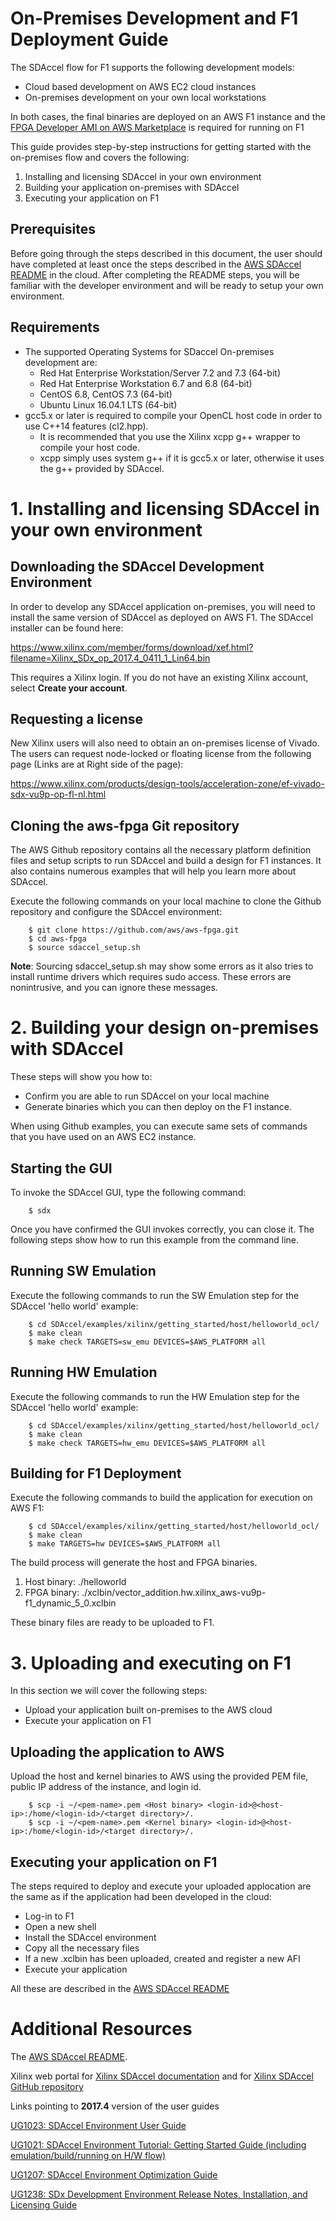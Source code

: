 # On-Premises Development and F1 Deployment Guide

The SDAccel flow for F1 supports the following development models:
- Cloud based development on AWS EC2 cloud instances
- On-premises development on your own local workstations

In both cases, the final binaries are deployed on an AWS F1 instance and the [FPGA Developer AMI on AWS Marketplace](https://aws.amazon.com/marketplace/pp/B06VVYBLZZ) is required for running on F1

This guide provides step-by-step instructions for getting started with the on-premises flow and covers the following:
1. Installing and licensing SDAccel in your own environment
2. Building your application on-premises with SDAccel
3. Executing your application on F1

## Prerequisites
Before going through the steps described in this document, the user should have completed at least once the steps described in the [AWS SDAccel README] in the cloud.  After completing the README steps, you will be familiar with the developer environment and will be ready to setup your own environment. 

## Requirements
* The supported Operating Systems for SDaccel On-premises development are:
   * Red Hat Enterprise Workstation/Server 7.2 and 7.3 (64-bit)		 
   * Red Hat Enterprise Workstation 6.7 and 6.8 (64-bit)		 
   * CentOS 6.8, CentOS 7.3 (64-bit)		 
   * Ubuntu Linux 16.04.1 LTS (64-bit)		 
* gcc5.x or later is required to compile your OpenCL host code in order to use C++14 features (cl2.hpp). 
   * It is recommended that you use the Xilinx xcpp g++ wrapper to compile your host code.
   * xcpp simply uses system g++ if it is gcc5.x or later, otherwise it uses the g++ provided by SDAccel.

# 1. Installing and licensing SDAccel in your own environment

## Downloading the SDAccel Development Environment
In order to develop any SDAccel application on-premises, you will need to install the same version of SDAccel as deployed on AWS F1. The SDAccel installer can be found here:

https://www.xilinx.com/member/forms/download/xef.html?filename=Xilinx_SDx_op_2017.4_0411_1_Lin64.bin

This requires a Xilinx login. If you do not have an existing Xilinx account, select **Create your account**.

## Requesting a license

New Xilinx users will also need to obtain an on-premises license of Vivado. The users can request node-locked or floating license from the following page (Links are at Right side of the page):   

https://www.xilinx.com/products/design-tools/acceleration-zone/ef-vivado-sdx-vu9p-op-fl-nl.html

## Cloning the aws-fpga Git repository
The AWS Github repository contains all the necessary platform definition files and setup scripts to run SDAccel and build a design for F1 instances. It also contains numerous examples that will help you learn more about SDAccel.  

Execute the following commands on your local machine to clone the Github repository and configure the SDAccel environment:
```
    $ git clone https://github.com/aws/aws-fpga.git
    $ cd aws-fpga                                      
    $ source sdaccel_setup.sh
```

**Note**: Sourcing sdaccel_setup.sh may show some errors as it also tries to install runtime drivers which requires sudo access. These errors are nonintrusive, and you can ignore these messages. 


# 2. Building your design on-premises with SDAccel

These steps will show you how to:
- Confirm you are able to run SDAccel on your local machine
- Generate binaries which you can then deploy on the F1 instance.

When using Github examples, you can execute same sets of commands that you have used on an AWS EC2 instance.

## Starting the GUI
To invoke the SDAccel GUI, type the following command:
```
    $ sdx
```

Once you have confirmed the GUI invokes correctly, you can close it.
The following steps show how to run this example from the command line.

## Running SW Emulation

Execute the following commands to run the SW Emulation step for the SDAccel 'hello world' example:

```
    $ cd SDAccel/examples/xilinx/getting_started/host/helloworld_ocl/
    $ make clean
    $ make check TARGETS=sw_emu DEVICES=$AWS_PLATFORM all
```

## Running HW Emulation

Execute the following commands to run the HW Emulation step for the SDAccel 'hello world' example:

```
    $ cd SDAccel/examples/xilinx/getting_started/host/helloworld_ocl/
    $ make clean
    $ make check TARGETS=hw_emu DEVICES=$AWS_PLATFORM all
```

## Building for F1 Deployment

Execute the following commands to build the application for execution on AWS F1:

```
    $ cd SDAccel/examples/xilinx/getting_started/host/helloworld_ocl/
    $ make clean
    $ make TARGETS=hw DEVICES=$AWS_PLATFORM all
```

The build process will generate the host and FPGA binaries.  
1. Host binary: ./helloworld  
2. FPGA binary: ./xclbin/vector_addition.hw.xilinx_aws-vu9p-f1_dynamic_5_0.xclbin

These binary files are ready to be uploaded to F1.

# 3. Uploading and executing on F1

In this section we will cover the following steps:
 - Upload your application built on-premises to the AWS cloud 
 - Execute your application on F1

## Uploading the application to AWS

Upload the host and kernel binaries to AWS using the provided PEM file, public IP address of the instance, and login id. 
```
    $ scp -i ~/<pem-name>.pem <Host binary> <login-id>@<host-ip>:/home/<login-id>/<target directory>/.
    $ scp -i ~/<pem-name>.pem <Kernel binary> <login-id>@<host-ip>:/home/<login-id>/<target directory>/.
```

## Executing your application on F1

The steps required to deploy and execute your uploaded applocation are the same as if the application had been developed in the cloud:
- Log-in to F1
- Open a new shell
- Install the SDAccel environment
- Copy all the necessary files
- If a new .xclbin has been uploaded, created and register a new AFI
- Execute your application

All these are described in the [AWS SDAccel README]

	
# Additional Resources

The [AWS SDAccel README].

Xilinx web portal for [Xilinx SDAccel documentation] and for [Xilinx SDAccel GitHub repository]

Links pointing to **2017.4** version of the user guides

[UG1023: SDAccel Environment User Guide][UG1023 2017.4]

[UG1021: SDAccel Environment Tutorial: Getting Started Guide (including emulation/build/running on H/W flow)][UG1021 2017.4]

[UG1207: SDAccel Environment Optimization Guide][UG1207 2017.4]

[UG1238: SDx Development Environment Release Notes, Installation, and Licensing Guide][UG1238 2017.4]

[SDAccel_landing_page]: https://www.xilinx.com/products/design-tools/software-zone/sdaccel.html
[VHLS_landing_page]: https://www.xilinx.com/products/design-tools/vivado/integration/esl-design.html
[Vivado_landing_page]: https://www.xilinx.com/products/design-tools/vivado.html

[latest SDAccel Environment User Guide]: https://www.xilinx.com/cgi-bin/docs/rdoc?v=latest;d=ug1023-sdaccel-user-guide.pdf
[latest UG1021]: https://www.xilinx.com/cgi-bin/docs/rdoc?v=latest;d=ug1021-sdaccel-intro-tutorial.pdf
[latest SDAccel Environment Optimization Guide]: https://www.xilinx.com/cgi-bin/docs/rdoc?v=latest;d=ug1207-sdaccel-optimization-guide.pdf
[latest UG949]: https://www.xilinx.com/cgi-bin/docs/rdoc?v=latest;d=ug949-vivado-design-methodology.pdf
[latest UG902]: https://www.xilinx.com/cgi-bin/docs/rdoc?v=latest;d=ug902-vivado-high-level-synthesis.pdf

[UG1023 2017.4]: https://www.xilinx.com/support/documentation/sw_manuals/xilinx2017_4/ug1023-sdaccel-user-guide.pdf
[UG1021 2017.4]: https://www.xilinx.com/support/documentation/sw_manuals/xilinx2017_4/ug1021-sdaccel-intro-tutorial.pdf
[UG1207 2017.4]: https://www.xilinx.com/support/documentation/sw_manuals/xilinx2017_4/ug1207-sdaccel-optimization-guide.pdf
[UG1238 2017.4]:http://www.xilinx.com/support/documentation/sw_manuals/xilinx2017_4/ug1238-sdx-rnil.pdf
[Xilinx SDAccel documentation]: https://www.xilinx.com/products/design-tools/software-zone/sdaccel.html#documentation
[Xilinx SDAccel GitHub repository]: https://github.com/Xilinx/SDAccel_Examples

[SDAccel download and License instructions]:https://github.com/aws/aws-fpga/blob/master/hdk/docs/on_premise_licensing_help.md
[Vivado download]:https://www.xilinx.com/products/design-tools/acceleration-zone/ef-vivado-sdx-vu9p-op-fl-nl.html
[SDAccel Download Page]: https://www.xilinx.com/registration/sign-in.html?oamProtectedResource=wh%3Dwww.xilinx.com%20wu%3D%2Fmember%2Fforms%2Fdownload%2Fxef.html%3Ffilename%3DXilinx_SDx_op_2017.1_sdx_0715_1_Lin64.bin%26akdm%3D0%20wo%3D1%20rh%3Dhttp%3A%2F%2Fwww.xilinx.com%20ru%3D%252Fmember%252Fforms%252Fdownload%252Fxef.html%20rq%3Dfilename%253DXilinx_SDx_op_2017.1_sdx_0715_1_Lin64.bin%2526akdm%253D0
[AWS SDAccel Readme]: ../README.md
